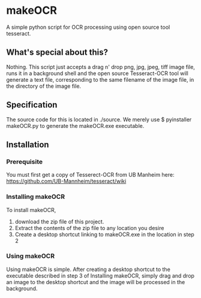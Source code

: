 # makeOCR
A simple python script for OCR processing using open source tool tesseract.

## What's special about this?
Nothing. This script just accepts a drag n' drop png, jpg, jpeg, tiff image file, runs it in a background shell and the open source Tesseract-OCR tool will generate a text file, corresponding to the same filename of the image file, in the directory of the image file.

## Specification
The source code for this is located in ./source. We merely use $ pyinstaller makeOCR.py to generate the makeOCR.exe executable.

## Installation
### Prerequisite
You must first get a copy of Tesserect-OCR from UB Manheim here: https://github.com/UB-Mannheim/tesseract/wiki
### Installing makeOCR
To install makeOCR, 
1. download the zip file of this project.
2. Extract the contents of the zip file to any location you desire
3. Create a desktop shortcut linking to makeOCR.exe in the location in step 2

### Using makeOCR
Using makeOCR is simple. After creating a desktop shortcut to the executable described in step 3 of Installing makeOCR, simply drag and drop an image to the desktop shortcut and the image will be processed in the background.
